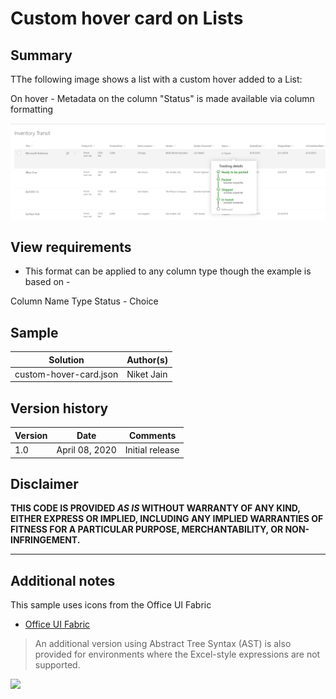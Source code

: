 # Custom hover card on Lists

## Summary
TThe following image shows a list with a custom hover added to a List:

On hover - Metadata on the column "Status" is made available via column formatting

![screenshot of the sample](./Status_hover.png)

## View requirements
- This format can be applied to any column type though the example is based on - 

Column Name    Type
Status        - Choice 

## Sample

Solution|Author(s)
--------|---------
custom-hover-card.json | Niket Jain

## Version history

Version|Date|Comments
-------|----|--------
1.0|April 08, 2020|Initial release


## Disclaimer
**THIS CODE IS PROVIDED *AS IS* WITHOUT WARRANTY OF ANY KIND, EITHER EXPRESS OR IMPLIED, INCLUDING ANY IMPLIED WARRANTIES OF FITNESS FOR A PARTICULAR PURPOSE, MERCHANTABILITY, OR NON-INFRINGEMENT.**

---

## Additional notes
This sample uses icons from the Office UI Fabric

- [Office UI Fabric](https://developer.microsoft.com/en-us/fabric)

> An additional version using Abstract Tree Syntax (AST) is also provided for environments where the Excel-style expressions are not supported.

<img src="https://telemetry.sharepointpnp.com/sp-dev-list-formatting/column-samples/readme-template" />